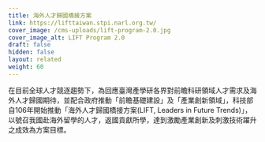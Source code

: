 ```yaml
---
title: 海外人才歸國橋接方案
link: https://lifttaiwan.stpi.narl.org.tw/
cover_image: /cms-uploads/lift-program-2.0.jpg
cover_image_alt: LIFT Program 2.0
draft: false
hidden: false
layout: related
weight: 60
---
```

在目前全球人才競逐趨勢下，為回應臺灣產學研各界對前瞻科研領域人才需求及海外人才歸國期待，並配合政府推動「前瞻基礎建設」及「產業創新領域」，科技部自106年開始推動「海外人才歸國橋接方案(LIFT, Leaders in Future Trends)」，以號召我國赴海外留學的人才，返國貢獻所學，達到激勵產業創新及刺激技術躍升之成效為方案目標。
